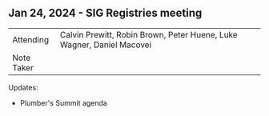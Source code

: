 ## Jan 24, 2024 - SIG Registries meeting

|          |      | 
| -------- | -------- |
| Attending  | Calvin Prewitt, Robin Brown, Peter Huene, Luke Wagner, Daniel Macovei
| Note Taker | 

Updates:
- Plumber's Summit agenda
